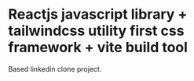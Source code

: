 # Reactjs javascript library + tailwindcss utility first css framework + vite build tool
Based linkedin clone project.
